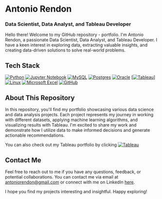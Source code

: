 

<!--
### Hi there 👋
**antoniorendonc/antoniorendonc** is a ✨ _special_ ✨ repository because its `README.md` (this file) appears on your GitHub profile.

Here are some ideas to get you started:

- 🔭 I’m currently working on ...
- 🌱 I’m currently learning ...
- 👯 I’m looking to collaborate on ...
- 🤔 I’m looking for help with ...
- 💬 Ask me about ...
- 📫 How to reach me: ...
- 😄 Pronouns: ...
- ⚡ Fun fact: ...
-->
# Antonio Rendon  
### Data Scientist, Data Analyst, and Tableau Developer


Hello there! Welcome to my GitHub repository - portfolio. I'm Antonio Rendon, a passionate Data Scientist, Data Analyst, and Tableau Developer. I have a keen interest in exploring data, extracting valuable insights, and creating data-driven solutions to solve real-world problems.

## Tech Stack
[![Python](https://img.shields.io/badge/python-3670A0?style=for-the-badge&logo=python&logoColor=ffdd54)]()
[![Jupyter Notebook](https://img.shields.io/badge/jupyter-%23FA0F00.svg?style=for-the-badge&logo=jupyter&logoColor=white)]()
[![MySQL](https://img.shields.io/badge/mysql-%2300f.svg?style=for-the-badge&logo=mysql&logoColor=white)]()
[![Postgres](https://img.shields.io/badge/postgres-%23316192.svg?style=for-the-badge&logo=postgresql&logoColor=white)]()
[![Oracle](https://img.shields.io/badge/Oracle-F80000?style=for-the-badge&logo=oracle&logoColor=white)]()
[[![Tableau](https://img.shields.io/badge/Tableau-E97627.svg?style=for-the-badge&logo=Tableau&logoColor=white)]]()
[![Linux](https://img.shields.io/badge/Linux-FCC624?style=for-the-badge&logo=linux&logoColor=black)]()
[![Microsoft Excel](https://img.shields.io/badge/Microsoft_Excel-217346?style=for-the-badge&logo=microsoft-excel&logoColor=white)]()
[![GitHub](https://img.shields.io/badge/github-%23121011.svg?style=for-the-badge&logo=github&logoColor=white)]()

## About This Repository
In this repository, you'll find my portfolio showcasing various data science and data analysis projects. Each project represents my journey in working with different datasets, applying machine learning algorithms, and visualizing results with Tableau. I'm excited to share my work and demonstrate how I utilize data to make informed decisions and generate actionable recommendations.

You can also check out my Tableau portfolio by clicking [![Tableau](https://img.shields.io/badge/Tableau-E97627.svg?style=for-the-badge&logo=Tableau&logoColor=white)](https://public.tableau.com/app/profile/antonio.rendon)



## Contact Me
Feel free to reach out to me if you have any questions, feedback, or potential collaborations. You can contact me via email at antoniorendon@gmail.com or connect with me on LinkedIn [here](https://www.linkedin.com/in/antoniorendon).

I hope you find my projects interesting and insightful. Happy exploring!
